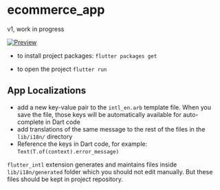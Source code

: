 # ecommerce_app

v1, work in progress

[![Preview](https://img.youtube.com/vi/8b5Y4gAD0uQ/0.jpg)](https://www.youtube.com/watch?v=8b5Y4gAD0uQ)


- to install project packages:
  `flutter packages get`

- to open the project
  `flutter run`

## App Localizations

- add a new key-value pair to the `intl_en.arb` template file. When you save the file, those keys will be automatically available for auto-complete in Dart code
- add translations of the same message to the rest of the files in the `lib/i18n/` directory
- Reference the keys in Dart code, for example: `Text(T.of(context).error_message)`

`flutter_intl` extension generates and maintains files inside `lib/i18n/generated` folder which you should not edit manually. But these files should be kept in project repository.
